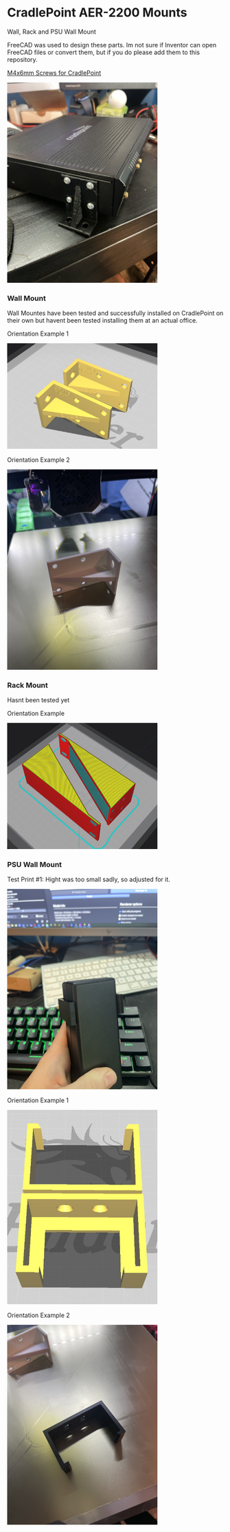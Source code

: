 # CradlePoint AER-2200 Mounts
Wall, Rack and PSU Wall Mount

FreeCAD was used to design these parts. Im not sure if Inventor can open FreeCAD files or convert them, but if you do please add them to this repository.

[M4x6mm Screws for CradlePoint](https://www.amazon.com/dp/B00F32FQD6)

<img src="https://github.com/Paperboypaddy/CradlePoint-AER-2200-Mounts/blob/main/photos/Wall%20Mount.jpeg" width="350">

### Wall Mount

Wall Mountes have been tested and successfully installed on CradlePoint on their own but havent been tested installing them at an actual office.

Orientation Example 1

<img src="https://github.com/Paperboypaddy/CradlePoint-AER-2200-Mounts/blob/main/photos/Wall%20Mount%20Orientation%20Example.JPG" width="350">

Orientation Example 2

<img src="https://github.com/Paperboypaddy/CradlePoint-AER-2200-Mounts/blob/main/photos/Wall%20Mount%20Orientation%20Example%202.jpeg" width="350">


### Rack Mount
Hasnt been tested yet

Orientation Example

<img src="https://github.com/Paperboypaddy/CradlePoint-AER-2200-Mounts/blob/main/photos/Rack%20Mount%20Orientation%20Example.JPG" width="350">


### PSU Wall Mount

Test Print #1:
Hight was too small sadly, so adjusted for it.

<img src="https://github.com/Paperboypaddy/CradlePoint-AER-2200-Mounts/blob/main/photos/PSU%20Mount%20Test%20Print.jpeg" width="350">

Orientation Example 1

<img src="https://github.com/Paperboypaddy/CradlePoint-AER-2200-Mounts/blob/main/photos/PSU%20Wall%20Mount%20Orientation%20Example.JPG" width="350">

Orientation Example 2

<img src="https://github.com/Paperboypaddy/CradlePoint-AER-2200-Mounts/blob/main/photos/PSU%20Wall%20Mount%20Orientation%20Example%202.jpeg" width="350">




